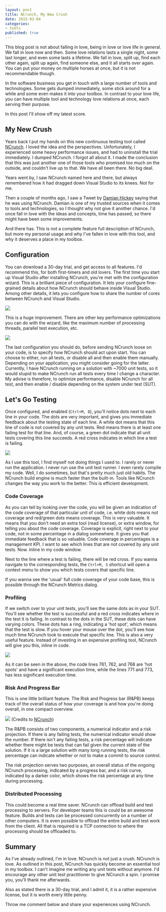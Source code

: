 ```yaml
---
layout: post
title: NCrunch, My New Crush
date: 2015-02-04
categories:
- tools
published: true
---
```


This blog post is not about falling in love, being in love or love life in general. We fall in love now and then. Some love relations lasts a single night, some last longer, and even some lasts a lifetime. We fall in love, split up, find each other again, split up again, find someone else, and it all starts over again. You can put your money on multiple horses at once, but it is not recommendable though. 

In the software business you get in touch with a large number of tools and technologies. Some gets dumped immediately, some stick around for a while and some even makes it into your toolbox. In contrast to your love life, you can have multiple tool and technology love relations at once, each serving their purpose. 

In this post I'll show off my latest score.

## My New Crush

Years back I put my hands on this new continuous testing tool called [NCrunch](http://www.ncrunch.net/). I loved the idea and the perspectives. Unfortunately, I experienced some heavy performance issues, and had to uninstall the trial immediately. I dumped NCrunch. I forgot all about it. I made the conclusion that this was just another one of those tools who promised too much on the outside, and couldn't live up to that. We have all been there. No big deal.

Years went by, I saw NCrunch named here and there, but always remembered how it had dragged down Visual Studio to its knees. Not for me. 

Then a couple of months ago, I saw a Tweet by [Damian Hickey](https://twitter.com/randompunter) saying that he was using NCrunch. Damian is one of my trusted sources when it comes to tools and technologies, so I thought why not give it another chance. I'd once fall in love with the ideas and concepts, time has passed, so there might have been some improvements.

And there has. This is not a complete feature full description of NCrunch, but more my personal usage and why I've fallen in love with this tool, and why it deserves a place in my toolbox.

## Configuration
You can download a 30-day trial, and get access to all features. I'd recommend this, for both first-timers and old lovers. The first time you start up Visual Studio after installing NCrunch, you're met with the configuration wizard. This is a brilliant piece of configuration. It lets your configure fine-grained details about how NCrunch should behave inside Visual Studio. Among other details, it lets you configure how to share the number of cores between NCrunch and Visual Studio.

![](//..//images//nchrunch_wizard.PNG)

This is a huge improvement. There are other key performance optimizations you can do with the wizard, like the maximum number of processing threads, parallel test execution, etc. 

![](//..//images//nchrunch_ignore.PNG)

The last configuration you should do, before sending NCrunch loose on your code, is to specify how NCrunch should act upon start. You can choose to either, run all tests, or disable all and then enable them manually. Depending on your application, you might consider going for the latter. Currently, I have NCrunch running on a solution with ~7000 unit tests, so it would stupid to make NCrunch run all tests every time I change a character. My advise is therefore, to optimize performance, disable NCrunch for all test, and then enable / disable depending on the system under test (SUT).

## Let's Go Testing
Once configured, and enabled (`Ctrl+M, D`), you'll notice dots next to each line in your code. The dots are very important, and gives you immediate feedback about the testing state of each line. A white dot means that this line of code is not covered by any unit tests. Red means there is at least one failing test for that line. And, of course, a green dot indicate that all unit tests covering this line succeeds. A red cross indicates in which line a test is failing.

![](//..//images//ncrunch_dots.PNG)

As I use this tool, I find myself not doing things I used to. I rarely or never run the application. I never run use the unit test runner. I even rarely compile my code. Well, I do sometimes, but that's pretty much just old habits. The NCrunch build engine is much faster than the built-in. Tools like NCrunch changes the way you work to the better. This is efficient development.

### Code Coverage
As you can tell by looking over the code, you will be given an indication of the code coverage of that particular unit of code, i.e. white dots means not coverage and red/green dots means coverage. This is very valuable. It means that you don't need an extra tool (read license), or extra window, for telling you about the code coverage. Coverage is explicit, right next to your code, not in some percentage in a dialog somewhere. It gives you that immediate feedback that is so valuable. Code coverage in percentages is a management KPI. I want to see which lines that are not covered by any unit tests. Now. Inline in my code window. 

Next to the line where a test is failing, there will be red cross. If you wanna navigate to the corresponding tests, the `Ctrl+M, S` shortcut will open a context menu to show you which tests covers that specific line.

If you wanna see the 'usual' full code coverage of your code base, this is possible through the NCrunch Metrics dialog.

### Profiling
If we switch over to your unit tests, you'll see the same dots as in your SUT. You'll see whether the test is successful and a red cross indicates where in the test it is failing. In contrast to the dots in the SUT, these dots can have varying colors. These dots has a ring, indicating a 'hot spot', which means that the test is slow. If you hover your mouse over the dot, you'll see how much time NCrunch took to execute that specific line. This is also a very useful feature. Instead of investing in an expensive profiling tool, NCrunch will give you this, inline in code.

![](//..//images//ncrunch_profiling.PNG)

As it can be seen in the above, the code lines 761, 762, and 768 are 'hot spots' and have a significant execution time, while the lines 771 and 773, has less significant execution time.

### Risk And Progress Bar
This is one little brilliant feature. The Risk and Progress bar (R&PB) keeps track of the overall status of how your coverage is and how you're doing overall, in one compact overview.

![](//..//images//ncrunch_bar.PNG) (Credits to [NCrunch](http://www.ncrunch.net/))

The R&PB consists of two components, a numerical indicator and a risk projection. If there is any failing tests, the numerical indicator would show the number. If there isn't any failing tests, a risk percentage will indicate whether there might be tests that can fail given the current state of the solution. If it is a large solution with many long running tests, the risk percentage can indicate whether or not to make a commit to source control.

The risk projection serves two purposes, an overall status of the ongoing NCrunch processing, indicated by a progress bar, and a risk curve, indicated by a darker color, which shows the risk percentage at any time during processing. 

### Distributed Processing
This could become a real time saver. NCrunch can offload build and test processing to servers. For developer teams this is could be an awesome feature. Builds and tests can be processed concurrently on a number of other computers. It is even possible to offload the entire build and test work from the client. All that is required is a TCP connection to where the processing should be offloaded to.

## Summary
As I've already outlined, I'm in love. NCrunch is not just a crush. NCrunch is love. As outlined in this post, NCrunch has quickly become an essential tool in my toolbox. I can't imagine me writing any unit tests without anymore. I'd encourage any other unit test practitioner to give NCrunch a spin. I promise you, you'll thank me afterwards.

Also as stated there is a 30-day trial, and I admit it, it is a rather expensive license, but it is worth every little penny.

Throw me comment below and share your experiences using NCrunch.


 







  